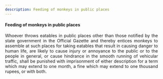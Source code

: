 ```yaml
---
description: Feeding of monkeys in public places
---
```


#### Feeding of monkeys in public places
<div style="text-align: justify">

Whoever throws eatables in public places other than those notified by the state government in the Official Gazette and thereby entices monkeys to assemble at such places for taking eatables that result in causing danger to human life, are likely to cause injury or annoyance to the public or to the people in general, or cause hindrance in the smooth running of vehicular traffic, shall be punished with imprisonment of either description for a term which may extend to one month, a fine which may extend to one thousand rupees, or with both.

</div>
